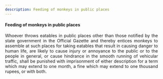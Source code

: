 ```yaml
---
description: Feeding of monkeys in public places
---
```


#### Feeding of monkeys in public places
<div style="text-align: justify">

Whoever throws eatables in public places other than those notified by the state government in the Official Gazette and thereby entices monkeys to assemble at such places for taking eatables that result in causing danger to human life, are likely to cause injury or annoyance to the public or to the people in general, or cause hindrance in the smooth running of vehicular traffic, shall be punished with imprisonment of either description for a term which may extend to one month, a fine which may extend to one thousand rupees, or with both.

</div>
